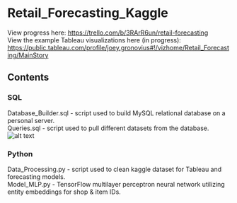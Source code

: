 # Retail_Forecasting_Kaggle

View progress here: https://trello.com/b/3RArR6un/retail-forecasting  
View the example Tableau visualizations here (in progress): https://public.tableau.com/profile/joey.gronovius#!/vizhome/Retail_Forecasting/MainStory
## Contents
### SQL
Database_Builder.sql - script used to build MySQL relational database on a personal server.  
Queries.sql - script used to pull different datasets from the database.
![alt text](https://github.com/JtheTriHard/Retail_Forecasting_Kaggle/SQL/DB_Diagram.png?raw=true)

### Python
Data_Processing.py - script used to clean kaggle dataset for Tableau and forecasting models.  
Model_MLP.py - TensorFlow multilayer perceptron neural network utilizing entity embeddings for shop & item IDs.
